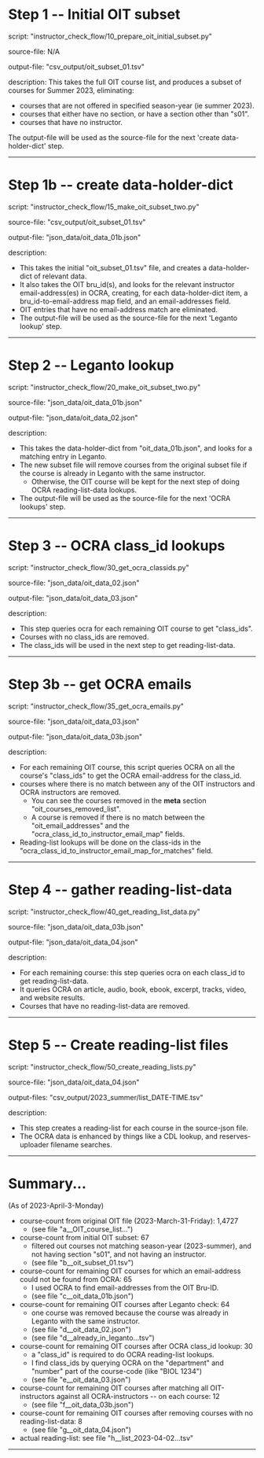 # Step 1 -- Initial OIT subset

script: "instructor_check_flow/10_prepare_oit_initial_subset.py"

source-file: N/A

output-file: "csv_output/oit_subset_01.tsv"

description:
This takes the full OIT course list, and produces a subset of courses for Summer 2023, eliminating:
- courses that are not offered in specified season-year (ie summer 2023).
- courses that either have no section, or have a section other than "s01".
- courses that have no instructor.

The output-file will be used as the source-file for the next 'create data-holder-dict' step.

---


# Step 1b -- create data-holder-dict

script: "instructor_check_flow/15_make_oit_subset_two.py"

source-file: "csv_output/oit_subset_01.tsv"

output-file: "json_data/oit_data_01b.json"

description:
- This takes the initial "oit_subset_01.tsv" file, and creates a data-holder-dict of relevant data. 
- It also takes the OIT bru_id(s), and looks for the relevant instructor email-address(es) in OCRA, creating, for each data-holder-dict item, a bru_id-to-email-address map field, and an email-addresses field.
- OIT entries that have no email-address match are eliminated.
- The output-file will be used as the source-file for the next 'Leganto lookup' step.

---


# Step 2 -- Leganto lookup

script: "instructor_check_flow/20_make_oit_subset_two.py"

source-file: "json_data/oit_data_01b.json"

output-file: "json_data/oit_data_02.json"

description:
- This takes the data-holder-dict from "oit_data_01b.json", and looks for a matching entry in Leganto.
- The new subset file will remove courses from the original subset file if the course is already in Leganto with the same instructor.
    - Otherwise, the OIT course will be kept for the next step of doing OCRA reading-list-data lookups.
- The output-file will be used as the source-file for the next 'OCRA lookups' step.

---


# Step 3 -- OCRA class_id lookups

script: "instructor_check_flow/30_get_ocra_classids.py"

source-file: "json_data/oit_data_02.json"

output-file: "json_data/oit_data_03.json"

description:
- This step queries ocra for each remaining OIT course to get "class_ids".
- Courses with no class_ids are removed.
- The class_ids will be used in the next step to get reading-list-data.


---


# Step 3b -- get OCRA emails

script: "instructor_check_flow/35_get_ocra_emails.py"

source-file: "json_data/oit_data_03.json"

output-file: "json_data/oit_data_03b.json"

description:
- For each remaining OIT course, this script queries OCRA on all the course's "class_ids" to get the OCRA email-address for the class_id.
- courses where there is no match between any of the OIT instructors and OCRA instructors are removed.
    - You can see the courses removed in the __meta__ section "oit_courses_removed_list".
    - A course is removed if there is no match between the "oit_email_addresses" and the "ocra_class_id_to_instructor_email_map" fields.
- Reading-list lookups will be done on the class-ids in the "ocra_class_id_to_instructor_email_map_for_matches" field.

---


# Step 4 -- gather reading-list-data

script: "instructor_check_flow/40_get_reading_list_data.py"

source-file: "json_data/oit_data_03b.json"

output-file: "json_data/oit_data_04.json"

description:
- For each remaining course: this step queries ocra on each class_id to get reading-list-data.
- It queries OCRA on article, audio, book, ebook, excerpt, tracks, video, and website results.
- Courses that have no reading-list-data are removed.

---


# Step 5 -- Create reading-list files

script: "instructor_check_flow/50_create_reading_lists.py"

source-file: "json_data/oit_data_04.json"

output-files: "csv_output/2023_summer/list_DATE-TIME.tsv"

description:
- This step creates a reading-list for each course in the source-json file.
- The OCRA data is enhanced by things like a CDL lookup, and reserves-uploader filename searches.

---


# Summary...

(As of 2023-April-3-Monday)

- course-count from original OIT file (2023-March-31-Friday): 1,4727
    - (see file "a__OIT_course_list...")
- course-count from initial OIT subset: 67
    - filtered out courses not matching season-year (2023-summer), and not having section "s01", and not having an instructor.
    - (see file "b__oit_subset_01.tsv")
- course-count for remaining OIT courses for which an email-address could not be found from OCRA: 65
    - I used OCRA to find email-addresses from the OIT Bru-ID.
    - (see file "c__oit_data_01b.json")
- course-count for remaining OIT courses after Leganto check: 64
    - one course was removed because the course was already in Leganto with the same instructor.
    - (see file "d__oit_data_02.json")
    - (see file "d__already_in_leganto...tsv")
- course-count for remaining OIT courses after OCRA class_id lookup: 30
    - a "class_id" is required to do OCRA reading-list lookups.
    - I find class_ids by querying OCRA on the "department" and "number" part of the course-code (like "BIOL 1234")
    - (see file "e__oit_data_03.json")
- course-count for remaining OIT courses after matching all OIT-instructors against all OCRA-instructors -- on each course: 12
    - (see file "f__oit_data_03b.json")
- course-count for remaining OIT courses after removing courses with no reading-list-data: 8
    - (see file "g__oit_data_04.json")
- actual reading-list: see file "h__list_2023-04-02...tsv"

---